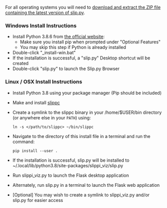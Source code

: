 For all operating systems you will need to [download and extract the ZIP file containing the latest version of slip.py](https://github.com/pcrain/slip.py/archive/master.zip).

### Windows Install Instructions
  - Install Python 3.8.6 from [the official website](https://www.python.org/ftp/python/3.8.6/python-3.8.6-amd64.exe):
    - Make sure you install pip when prompted under "Optional Features"
    - You may skip this step if Python is already installed
  - Double-click "\_install-win.bat"
  - If the installation is successful, a "slip.py" Desktop shortcut will be created
  - Double-click "slip.py" to launch the Slip.py Browser

### Linux / OSX Install Instructions
  - Install Python 3.8 using your package manager (Pip should be included)
  - Make and install [slippc](https://github.com/pcrain/slippc)
  - Create a symlink to the slippc binary in your /home/$USER/bin directory (or anywhere else in your `PATH`) using:

    `ln -s </path/to/slippc> ~/bin/slippc`

  - Navigate to the directory of this install file in a terminal and run the command:

    `pip install --user .`

  - If the installation is successful, slip.py will be installed to ~/.local/lib/python3.8/site-packages/slippi_viz/slip.py
  - Run slippi_viz.py to launch the Flask desktop application
  - Alternately, run slip.py in a terminal to launch the Flask web application
  - [Optional] You may wish to create a symlink to slippi_viz.py and/or slip.py for easier access
